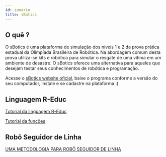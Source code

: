 ```yaml
---
id: sumario
title: sBotics
---
```


## O quê ?

O sBotics é uma plataforma de simulação dos níveis 1 e 2 da prova prática estadual da Olimpíada Brasileira de Robótica. Na abordagem comum desta prova utiliza-se kits e robótica para simular o resgate de uma vítima em um ambiente de desastre. O sBotics oferece uma alternativa para aqueles que desejam testar seus conhecimentos de robótica e programação.

Acesse o [sBotics website oficial](https://weduc.natalnet.br/sbotics/), baixe o programa conforme a versão do seu computador, instale e se cadastre na plataforma :)

## Linguagem R-Educ

[Tutorial da linguagem R-Educ](https://weduc.natalnet.br/sbotics/tutorial/reduc)

[Tutorial da funções](https://weduc.natalnet.br/sbotics/tutorial/reduc)

## Robô Seguidor de Linha

[UMA METODOLOGIA PARA ROBÔ SEGUIDOR DE LINHA](http://sistemaolimpo.org/midias/uploads/5b77490951a1a53800ddc3ee32a5d1e8.pdf)